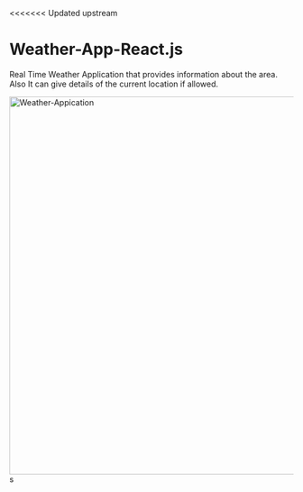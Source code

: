 <<<<<<< Updated upstream
# Weather-App-React.js
Real Time Weather Application that provides information about the area. 
Also It can give details of the current location if allowed.

<img width="671" alt="Weather-Appication" src="https://github.com/Lakshay-Aggrwal/Weather-App-React.js/assets/89836321/53e9d509-e28f-4be3-a8d6-8909b7d20d17">s